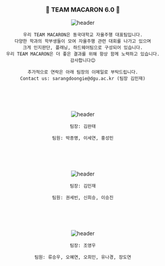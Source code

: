 <div align="center">

### 🚗 TEAM MACARON 6.0 🚗


![header](https://capsule-render.vercel.app/api?type=Rect&&&color=timeGradient&height=200&section=header&text=About%20MACARON&fontSize=90&animation=fadeIn)



```
우리 TEAM MACARON은 동국대학교 자율주행 대표팀입니다.
다양한 학과의 학부생들이 모여 자율주행 관련 대회를 나가고 있으며
크게 인지판단, 플래닝, 하드웨어팀으로 구성되어 있습니다.
우리 TEAM MACARON은 더 좋은 결과를 위해 항상 함께 노력하고 있습니다.
감사합니다😊

추가적으로 연락은 아래 팀장의 이메일로 부탁드립니다.
Contact us: sarangdoongie@dgu.ac.kr (팀장 김민재)
```
</br>
</br>
</br>

![header](https://capsule-render.vercel.app/api?type=Cylinder&&&color=FFC2EC&height=130&section=header&text=TEAM%20VISION&fontColor=FFFFFF&fontSize=40&animation=scaleIn)

```
팀장: 김완태

팀원: 박종명, 이세연, 홍성민
```
</br>
</br>
</br>

![header](https://capsule-render.vercel.app/api?type=Cylinder&&&color=timeGradient&height=130&section=header&text=TEAM%20PLANNING&fontSize=40&animation=scaleIn)
```
팀장: 김민재

팀원: 권세빈, 신희승, 이승진
```
</br>
</br>
</br>

![header](https://capsule-render.vercel.app/api?type=Cylinder&&&color=timeGradient&height=130&section=header&text=TEAM%20HARDWARE&fontSize=40&animation=scaleIn)
```
팀장: 조영우

팀원: 류승우, 오혜연, 오희민, 유나경, 장도연
```

</div>





